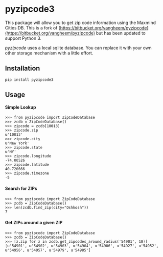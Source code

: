# pyzipcode3

This package will allow you to get zip code information using the Maxmind Cities DB. 
This is a fork of [https://bitbucket.org/vangheem/pyzipcode](https://bitbucket.org/vangheem/pyzipcode) but has been updated to support Python 3.

*pyzipcode* uses a local sqlite database. You can replace it with your own other storage mechanism with a little effort.

## Installation

    pip install pyzipcode3

## Usage

#### Simple Lookup

	>>> from pyzipcode import ZipCodeDatabase
	>>> zcdb = ZipCodeDatabase()
	>>> zipcode = zcdb[10013]
	>>> zipcode.zip
	u'10013'
	>>> zipcode.city
	u'New York'
	>>> zipcode.state
	u'NY'
	>>> zipcode.longitude
	-74.00526
	>>> zipcode.latitude
	40.720666
	>>> zipcode.timezone
	-5
	
	
#### Search for ZIPs

	>>> from pyzipcode import ZipCodeDatabase
	>>> zcdb = ZipCodeDatabase()
	>>> len(zcdb.find_zip(city="Oshkosh"))
	7
	

#### Get ZIPs around a given ZIP
	
	>>> from pyzipcode import ZipCodeDatabase
	>>> zcdb = ZipCodeDatabase()
	>>> [z.zip for z in zcdb.get_zipcodes_around_radius('54901', 10)]
	[u'54901', u'54902', u'54903', u'54904', u'54906', u'54927', u'54952', u'54956', u'54957', u'54979', u'54985']
